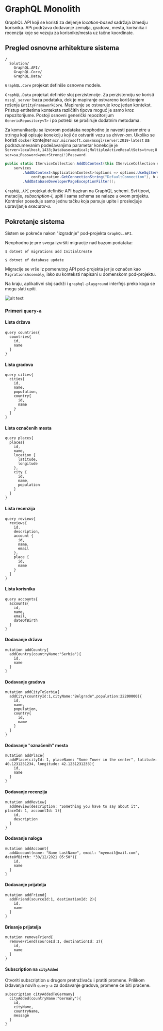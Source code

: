 # GraphQL Monolith

GraphQL API koji se koristi za deljenje *location-based* sadržaja izmedju korisnika. APi podržava dodavanje zemalja, gradova, mesta, korisnika i recenzija koje se vezuju za korisnike/mesta uz tačne koordinate.

## Pregled osnovne arhitekture sistema

```
/
  Solution/
    GraphQL.API/
    GraphQL.Core/
    GraphQL.Data/
```

`GraphQL.Core` projekat definiše osnovne modele.

`GraphQL.Data` projekat definiše sloj perzistencije. 
Za perzistenciju se koristi `mssql_server` baza podataka, dok je mapiranje ostvareno korišćenjem rešenja `EntityFrameworkCore`. Mapiranje se ostvaruje kroz jedan kontekst. Pristup entitetima konteksta različitih tipova moguć je samo kroz repozitorijume. Postoji osnovni generički repozitorijum `GenericRepository<T>` i po potrebi se proširuje dodatnim metodama.

Za komunikaciju sa izvorom podataka neophodno je navesti parametre u stringu koji opisuje konekciju koji će ostvariti vezu sa *driver-om*. Ukoliko se koristi `docker` kontejner `mcr.microsoft.com/mssql/server:2019-latest` sa podrazumevanim podešavanjima parametar konekcije je `Server=localhost,1433;Database=medical;MultipleActiveResultSets=true;User=sa;Password=yourStrong(!)Password`.

```csharp
public static IServiceCollection AddDbContext(this IServiceCollection services, IConfiguration configuration) =>
    services
        .AddDbContext<ApplicationContext>(options => options.UseSqlServer(
            configuration.GetConnectionString("DefaultConnection"), b => b.MigrationsAssembly("GraphQL.API")))
        .AddDatabaseDeveloperPageExceptionFilter();
```

`GraphQL.API` projekat definiše API baziran na GraphQL schemi. Svi tipovi, mutacije, *subscription-i*, upiti i sama schema se nalaze u ovom projektu. Kontroler poseduje samo jednu tačku koja parsuje upite i prosledjuje upravljanje *executor-u*.

## Pokretanje sistema

Sistem se pokreće nakon "izgradnje" pod-projekta `GraphQL.API`.

Neophodno je pre svega izvršiti migracije nad bazom podataka:

`$ dotnet ef migrations add InitialCreate`

`$ dotnet ef database update`

Migracije se vrše iz pomenutog API pod-projekta jer je označen kao `MigrationsAssembly`, iako su konteksti napisani u domenskom pod-projektu.

Na kraju, aplikativni sloj sadrži i `graphql-playground` interfejs preko koga se mogu slati upiti.

![alt text][user_interface]

[user_interface]: Docs/screenshot-playground.png

### Primeri `query-a`

#### Lista država

```
query countries{
  countries{
    id,
    name
  }
}
```

#### Lista gradova

```
query cities{
  cities{
    id,
    name,
    population,
    country{
      id,
      name
    }
  }
}
```

#### Lista označenih mesta

```
query places{
  places{
    id,
    name,
    location {
      latitude,
      longitude
    },
    city {
      id,
      name,
      population
    }
  }
}
```

#### Lista recenzija

```
query reviews{
  reviews{
    id,
    description,
    account {
      id,
      name,
      email
    },
    place {
      id,
      name
    }
  }
}
```

#### Lista korisnika

```
query accounts{
  accounts{
    id,
    name,
    email,
    dateOfBirth
  }
}
```

#### Dodavanje država

```
mutation addCountry{
  addCountry(countryName:"Serbia"){
    id,
    name
  }
}
```

#### Dodavanje gradova

```
mutation addCityToSerbia{
  addCity(countryId:1,cityName:"Belgrade",population:22200000){
    id,
    name,
    population,
    country{
      id,
      name
    }
  }
}
```

#### Dodavanje "označenih" mesta
```
mutation addPlace{
  addPlace(cityId: 1, placeName: "Some Tower in the center", latitude: 40.1231231234, longitude: 42.1231231233){
    id,
    name
  }
}
```

#### Dodavanje recenzija

```
mutation addReview{
  addReview(description: "Something you have to say about it", placeId: 1, accountId: 1){
    id,
    description
  }
}
```

#### Dodavanje naloga

```
mutation addAccount{
  addAccount(name: "Name LastName", email: "myemail@mail.com", dateOfBirth: "30/12/2021 05:50"){
    id,
    name
  }
}
```

#### Dodavanje prijatelja

```
mutation addFriend{
  addFriend(sourceId:1, destinationId: 2){
    id,
    name
  }
}
```

#### Brisanje prijatelja

```
mutation removeFriend{
  removeFriend(sourceId:1, destinationId: 2){
    id,
    name
  }
}
```

#### Subscription na `cityAdded`

Otvoriti subscription u drugom pretraživaču i pratiti promene. Prilikom izdavanja novih `query-a` za dodavanje gradova, promene će biti praćene.

```
subscription cityAddedToGermany{
  cityAdded(countryName:"Germany"){
    id,
    cityName,
    countryName,
    message
  }
}
```
